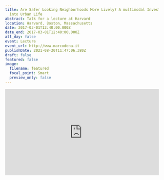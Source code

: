```yaml
---
title: Are Safer Looking Neighborhoods More Lively? A multimodal Investigation
  into Urban Life
abstract: Talk for a lecture at Harvard
location: Harvard, Boston, Massachusetts
date: 2017-03-01T12:40:00.000Z
date_end: 2017-03-01T12:40:00.000Z
all_day: false
event: Lecture
event_url: http://www.marcodena.it
publishDate: 2021-08-30T11:47:06.380Z
draft: false
featured: false
image:
  filename: featured
  focal_point: Smart
  preview_only: false
---
```



<div style="left: 0; width: 100%; height: 0; position: relative; padding-bottom: 56.1972%;"><iframe src="https://speakerdeck.com/player/a4712eeee3264dc8a32baf7e1af24ab0" style="top: 0; left: 0; width: 100%; height: 100%; position: absolute; border: 0;" allowfullscreen scrolling="no" allow="encrypted-media;"></iframe></div>

